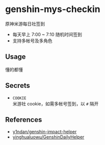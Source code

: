 # genshin-mys-checkin

原神米游每日社签到

- 每天早上 7:00 ~ 7:10 随机时间签到
- 支持多帐号及多角色

## Usage

懂的都懂

## Secrets

- `COOKIE`  
  米游社 cookie，如需多帐号签到，以 `#` 隔开

## References

- [y1ndan/genshin-impact-helper](https://github.com/y1ndan/genshin-impact-helper)
- [yinghualuowu/GenshinDailyHelper](https://github.com/yinghualuowu/GenshinDailyHelper)
